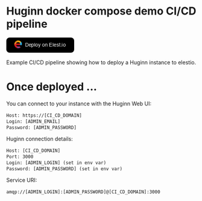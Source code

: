 # Huginn docker compose demo CI/CD pipeline

<a href="https://dash.elest.io/deploy?source=cicd&social=dockerCompose&url=https://github.com/elestio-examples/Huginn"><img src="deploy-on-elestio.png" alt="Deploy on Elest.io" width="180px" /></a>

Example CI/CD pipeline showing how to deploy a Huginn instance to elestio.

# Once deployed ...

You can connect to your instance with the Huginn Web UI:

    Host: https://[CI_CD_DOMAIN]
    Login: [ADMIN_EMAIL]
    Password: [ADMIN_PASSWORD]

Huginn connection details:

    Host: [CI_CD_DOMAIN]
    Port: 3000
    Login: [ADMIN_LOGIN] (set in env var)
    Password: [ADMIN_PASSWORD] (set in env var)

Service URI:

    amqp://[ADMIN_LOGIN]:[ADMIN_PASSWORD]@[CI_CD_DOMAIN]:3000
